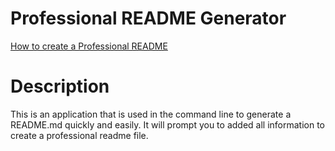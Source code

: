 # Professional README Generator

[How to create a Professional README](https://coding-boot-camp.github.io/full-stack/github/professional-readme-guide)

# Description

This is an application that is used in the command line to generate a README.md quickly and easily. It will prompt you to added all information to create a professional readme file.
